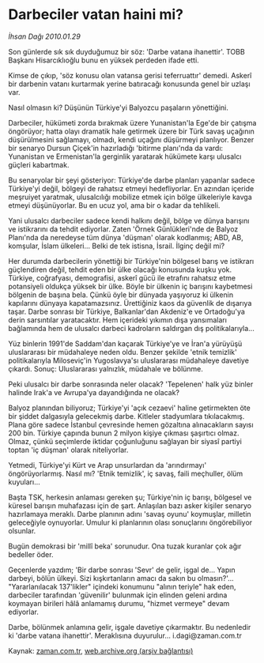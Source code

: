 # Darbeciler vatan haini mi?

*İhsan Dağı 2010.01.29*

<tr><td class="metin" colspan="2" style="padding-top: 20px; padding-left: 5px; ">Son günlerde sık sık duyduğumuz bir söz: 'Darbe vatana ihanettir'. TOBB Başkanı Hisarcıklıoğlu bunu en yüksek perdeden ifade etti.</td></tr><tr><td class="metin" colspan="2" style="padding-top: 20px; padding-left: 5px; "><p>Kimse de çıkıp, 'söz konusu olan vatansa gerisi teferruattır' demedi. Askerî bir darbenin vatanı kurtarmak yerine batıracağı konusunda genel bir uzlaşı var.
<p>Nasıl olmasın ki? Düşünün Türkiye'yi Balyozcu paşaların yönettiğini.
<p>Darbeciler, hükümeti zorda bırakmak üzere Yunanistan'la Ege'de bir çatışma öngörüyor; hatta olayı dramatik hale getirmek üzere bir Türk savaş uçağının düşürülmesini sağlamayı, olmadı, kendi uçağını düşürmeyi planlıyor. Benzer bir senaryo Dursun Çiçek'in hazırladığı 'bitirme planı'nda da vardı: Yunanistan ve Ermenistan'la gerginlik yaratarak hükümete karşı ulusalcı güçleri kabartmak.
<p>Bu senaryolar bir şeyi gösteriyor: Türkiye'de darbe planları yapanlar sadece Türkiye'yi değil, bölgeyi de rahatsız etmeyi hedefliyorlar. En azından içeride meşruiyet yaratmak, ulusalcılığı mobilize etmek için bölge ülkeleriyle kavga etmeyi düşünüyorlar. Bu en ucuz yol, ama bir o kadar da tehlikeli.
<p>Yani ulusalcı darbeciler sadece kendi halkını değil, bölge ve dünya barışını ve istikrarını da tehdit ediyorlar. Zaten 'Örnek Günlükleri'nde de Balyoz Planı'nda da neredeyse tüm dünya 'düşman' olarak kodlanmış; ABD, AB, komşular, İslam ülkeleri... Belki de tek istisna, İsrail. İlginç değil mi?
<p>Her durumda darbecilerin yönettiği bir Türkiye'nin bölgesel barış ve istikrarı güçlendiren değil, tehdit eden bir ülke olacağı konusunda kuşku yok. Türkiye, coğrafyası, demografisi, askerî gücü ile etrafını rahatsız etme potansiyeli oldukça yüksek bir ülke. Böyle bir ülkenin iç barışını kaybetmesi bölgenin de başına bela. Çünkü öyle bir dünyada yaşıyoruz ki ülkenin kapılarını dünyaya kapatamazsınız. Ürettiğiniz kaos da güvenlik de dışarıya taşar. Darbe sonrası bir Türkiye, Balkanlar'dan Akdeniz'e ve Ortadoğu'ya derin sarsıntılar yaratacaktır. Hem içerideki yıkımın dışa yansımaları bağlamında hem de ulusalcı darbeci kadroların saldırgan dış politikalarıyla...
<p>Yüz binlerin 1991'de Saddam'dan kaçarak Türkiye'ye ve İran'a yürüyüşü uluslararası bir müdahaleye neden oldu. Benzer şekilde 'etnik temizlik' politikalarıyla Miloseviç'in Yugoslavya'sı uluslararası müdahaleye davetiye çıkardı. Sonuç: Uluslararası yalnızlık, müdahale ve bölünme.
<p>Peki ulusalcı bir darbe sonrasında neler olacak? 'Tepelenen' halk yüz binler halinde Irak'a ve Avrupa'ya dayandığında ne olacak?
<p>Balyoz planından biliyoruz; Türkiye'yi 'açık cezaevi' haline getirmekten öte bir şiddet dalgasıyla gelecekmiş darbe. Kitleler stadyumlara tıkılacakmış. Plana göre sadece İstanbul çevresinde hemen gözaltına alınacakların sayısı 200 bin. Türkiye çapında bunun 2 milyon kişiye çıkması şaşırtıcı olmaz. Olmaz, çünkü seçimlerde iktidar çoğunluğunu sağlayan bir siyasî partiyi toptan 'iç düşman' olarak niteliyorlar.
<p>Yetmedi, Türkiye'yi Kürt ve Arap unsurlardan da 'arındırmayı' öngörüyorlarmış. Nasıl mı? 'Etnik temizlik', iç savaş, faili meçhuller, ölüm kuyuları...
<p>Başta TSK, herkesin anlaması gereken şu; Türkiye'nin iç barışı, bölgesel ve küresel barışın muhafazası için de şart. Anlaşılan bazı asker kişiler senaryo hazırlamaya meraklı. Darbe planının adını 'savaş oyunu' koymuşlar, milletin geleceğiyle oynuyorlar. Umulur ki planlarının olası sonuçlarını öngörebiliyor olsunlar.
<p>Bugün demokrasi bir 'millî beka' sorunudur. Ona tuzak kuranlar çok ağır bedeller öder.
<p>Geçenlerde yazdım; 'Bir darbe sonrası 'Sevr' de gelir, işgal de... Yapın darbeyi, bölün ülkeyi. Sizi kışkırtanların amacı da sakın bu olmasın?'... "Yararlanılacak 137'likler" içindeki konumunu "alının teriyle" hak eden, darbeciler tarafından 'güvenilir' bulunmak için elinden geleni ardına koymayan birileri hâlâ anlamamış durumu, "hizmet vermeye" devam ediyorlar.
<p>Darbe, bölünmek anlamına gelir, işgale davetiye çıkarmaktır. Bu nedenledir ki 'darbe vatana ihanettir'. Meraklısına duyurulur... i.dagi@zaman.com.tr<br/></p></p></p></p></p></p></p></p></p></p></p></p></p></p></td></tr>

Kaynak: [zaman.com.tr](http://zaman.com.tr/yazar.do?yazino=945790), [web.archive.org (arşiv bağlantısı)](http://web.archive.org/web/20100403041613/http://www.zaman.com.tr:80/yazar.do?yazino=945790)
